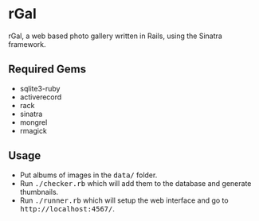 # rGal

rGal, a web based photo gallery written in Rails, using the Sinatra framework.

## Required Gems

* sqlite3-ruby
* activerecord
* rack
* sinatra
* mongrel
* rmagick

## Usage

* Put albums of images in the <tt>data/</tt> folder.
* Run <tt>./checker.rb</tt> which will add them to the database and generate thumbnails.
* Run <tt>./runner.rb</tt> which will setup the web interface and go to <tt>http://localhost:4567/</tt>.
